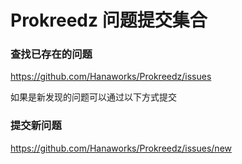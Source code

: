 # Prokreedz 问题提交集合

### 查找已存在的问题
https://github.com/Hanaworks/Prokreedz/issues


如果是新发现的问题可以通过以下方式提交

### 提交新问题
https://github.com/Hanaworks/Prokreedz/issues/new
